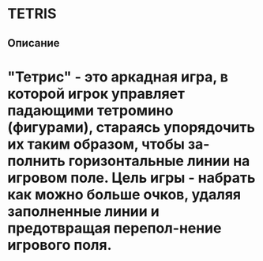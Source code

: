 # TETRIS
## Описание 
# "Тетрис" - это аркадная игра, в которой игрок управляет падающими тетромино (фигурами), стараясь упорядочить их таким образом, чтобы за-полнить горизонтальные линии на игровом поле. Цель игры - набрать как можно больше очков, удаляя заполненные линии и предотвращая перепол-нение игрового поля.
